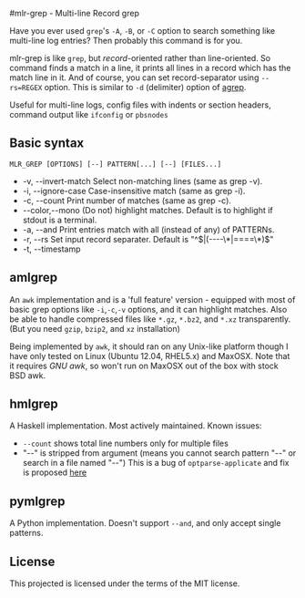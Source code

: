 #mlr-grep - Multi-line Record grep

Have you ever used `grep`'s  `-A`, `-B`, or `-C` option to search something like multi-line log entries? Then probably this command is for you.

mlr-grep is like `grep`, but _record_-oriented rather than line-oriented.
So command finds a match in a line, it prints all lines in a record which has the match line in it.
And of course, you can set record-separator using `--rs=REGEX` option.
This is similar to `-d` (delimiter) option of [agrep](http://www.tgries.de/agrep/agrephlp.html).

Useful for multi-line logs, config files with indents or section headers, command output like `ifconfig` or `pbsnodes`


## Basic syntax

`MLR_GREP [OPTIONS] [--] PATTERN[...] [--] [FILES...]`

* -v, --invert-match    Select non-matching lines (same as grep -v).
* -i, --ignore-case     Case-insensitive match (same as grep -i).
* -c, --count           Print number of matches (same as grep -c).
* --color,--mono        (Do not) highlight matches.
                        Default is to highlight if stdout is a terminal.
* -a, --and  Print entries match with all (instead of any) of PATTERNs.
* -r, --rs   Set input record separater. Default is "^$|(----\*|====\*)$"
* -t, --timestamp


## amlgrep
An `awk` implementation and is a 'full feature' version - equipped with most of basic grep options like `-i`,`-c`,`-v` options, and it can highlight matches. Also be able to handle compressed files like `*.gz`, `*.bz2`, and `*.xz` transparently. (But you need `gzip`, `bzip2`, and `xz` installation)

Being implemented by `awk`, it should ran on any Unix-like platform though I have only tested on Linux (Ubuntu 12.04, RHEL5.x) and MaxOSX. Note that it requires *GNU awk*, so won't run on MaxOSX out of the box with stock BSD awk.


## hmlgrep
A Haskell implementation. Most actively maintained.
Known issues:
* `--count` shows total line numbers only for multiple files
* "--" is stripped from argument (means you cannot search pattern "--" or search in a file named "--") This is a bug of `optparse-applicate` and fix is proposed [here](https://github.com/pcapriotti/optparse-applicative/pull/99)


## pymlgrep
A Python implementation. Doesn't support `--and`, and only accept single patterns.


## License
This projected is licensed under the terms of the MIT license.

